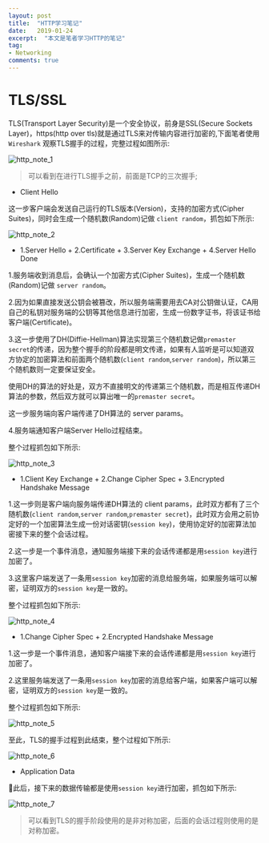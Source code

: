 ```yaml
---
layout: post
title:  "HTTP学习笔记"
date:   2019-01-24
excerpt:  "本文是笔者学习HTTP的笔记"
tag:
- Networking
comments: true
---
```


# TLS/SSL

TLS(Transport Layer Security)是一个安全协议，前身是SSL(Secure Sockets Layer)，https(http over tls)就是通过TLS来对传输内容进行加密的,下面笔者使用 `Wireshark` 观察TLS握手的过程，完整过程如图所示:

![http_note_1]({{site.url}}/assets/images/blog/http_note_1.png)

> 可以看到在进行TLS握手之前，前面是TCP的三次握手;

- Client Hello

这一步客户端会发送自己运行的TLS版本(Version)，支持的加密方式(Cipher Suites)，同时会生成一个随机数(Random)记做 `client random`，抓包如下所示:

![http_note_2]({{site.url}}/assets/images/blog/http_note_2.png)

- 1.Server Hello + 2.Certificate + 3.Server Key Exchange + 4.Server Hello Done

1.服务端收到消息后，会确认一个加密方式(Cipher Suites)，生成一个随机数(Random)记做 `server random`。

2.因为如果直接发送公钥会被篡改，所以服务端需要用去CA对公钥做认证，CA用自己的私钥对服务端的公钥等其他信息进行加密，生成一份数字证书，将该证书给客户端(Certificate)。

3.这一步使用了DH(Diffie-Hellman)算法实现第三个随机数记做`premaster secret`的传递，因为整个握手的阶段都是明文传递，如果有人监听是可以知道双方协定的加密算法和前面两个随机数(`client random`,`server random`)，所以第三个随机数则一定要保证安全。

使用DH的算法的好处是，双方不直接明文的传递第三个随机数，而是相互传递DH算法的参数，然后双方就可以算出唯一的`premaster secret`。

这一步服务端向客户端传递了DH算法的 server params。

4.服务端通知客户端Server Hello过程结束。

整个过程抓包如下所示:

![http_note_3]({{site.url}}/assets/images/blog/http_note_3.png)

- 1.Client Key Exchange + 2.Change Cipher Spec + 3.Encrypted Handshake Message

1.这一步则是客户端向服务端传递DH算法的 client params，此时双方都有了三个随机数(`client random`,`server random`,`premaster secret`)，此时双方会用之前协定好的一个加密算法生成一份对话密钥(`session key`)，使用协定好的加密算法加密接下来的整个会话过程。

2.这一步是一个事件消息，通知服务端接下来的会话传递都是用`session key`进行加密了。

3.这里客户端发送了一条用`session key`加密的消息给服务端，如果服务端可以解密，证明双方的`session key`是一致的。

整个过程抓包如下所示:

![http_note_4]({{site.url}}/assets/images/blog/http_note_4.png)

- 1.Change Cipher Spec + 2.Encrypted Handshake Message

1.这一步是一个事件消息，通知客户端接下来的会话传递都是用`session key`进行加密了。

2.这里服务端发送了一条用`session key`加密的消息给客户端，如果客户端可以解密，证明双方的`session key`是一致的。

整个过程抓包如下所示:

![http_note_5]({{site.url}}/assets/images/blog/http_note_5.png)

至此，TLS的握手过程到此结束，整个过程如下所示:

![http_note_6]({{site.url}}/assets/images/blog/http_note_6.png)

- Application Data

此后，接下来的数据传输都是使用`session key`进行加密，抓包如下所示:

![http_note_7]({{site.url}}/assets/images/blog/http_note_7.png)

> 可以看到TLS的握手阶段使用的是非对称加密，后面的会话过程则使用的是对称加密。